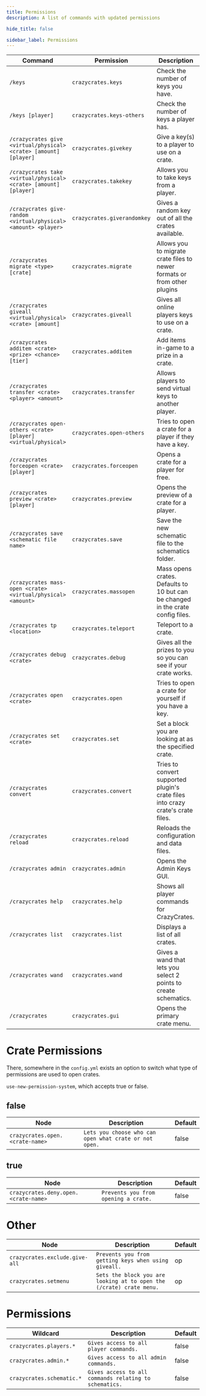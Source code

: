 ```yaml
---
title: Permissions
description: A list of commands with updated permissions

hide_title: false

sidebar_label: Permissions
---
```

| Command                                                          | Permission                  | Description                                                                     | Default |
|------------------------------------------------------------------|-----------------------------|---------------------------------------------------------------------------------|---------|
| `/keys`                                                          | `crazycrates.keys`          | Check the number of keys you have.                                              | true    |
| `/keys [player]`                                                 | `crazycrates.keys-others`   | Check the number of keys a player has.                                          | op      |
| `/crazycrates give <virtual/physical> <crate> [amount] [player]` | `crazycrates.givekey`       | Give a key(s) to a player to use on a crate.                                    | op      |
| `/crazycrates take <virtual/physical> <crate> [amount] [player]` | `crazycrates.takekey`       | Allows you to take keys from a player.                                          | op      |
| `/crazycrates give-random <virtual/physical> <amount> <player>`  | `crazycrates.giverandomkey` | Gives a random key out of all the crates available.                             | op      |
| `/crazycrates migrate <type> [crate]`                            | `crazycrates.migrate`       | Allows you to migrate crate files to newer formats or from other plugins        | op      |
| `/crazycrates giveall <virtual/physical> <crate> [amount]`       | `crazycrates.giveall`       | Gives all online players keys to use on a crate.                                | op      |
| `/crazycrates additem <crate> <prize> <chance> [tier]`           | `crazycrates.additem`       | Add items in-game to a prize in a crate.                                        | op      |
| `/crazycrates transfer <crate> <player> <amount>`                | `crazycrates.transfer`      | Allows players to send virtual keys to another player.                          | op      |
| `/crazycrates open-others <crate> [player] <virtual/physical>`   | `crazycrates.open-others`   | Tries to open a crate for a player if they have a key.                          | op      |
| `/crazycrates forceopen <crate> [player]`                        | `crazycrates.forceopen`     | Opens a crate for a player for free.                                            | op      |
| `/crazycrates preview <crate> [player]`                          | `crazycrates.preview`       | Opens the preview of a crate for a player.                                      | op      |
| `/crazycrates save <schematic file name>`                        | `crazycrates.save`          | Save the new schematic file to the schematics folder.                           | op      |
| `/crazycrates mass-open <crate> <virtual/physical> <amount>`     | `crazycrates.massopen`      | Mass opens crates. Defaults to 10 but can be changed in the crate config files. | op      |
| `/crazycrates tp <location>`                                     | `crazycrates.teleport`      | Teleport to a crate.                                                            | op      |
| `/crazycrates debug <crate>`                                     | `crazycrates.debug`         | Gives all the prizes to you so you can see if your crate works.                 | op      |
| `/crazycrates open <crate>`                                      | `crazycrates.open`          | Tries to open a crate for yourself if you have a key.                           | op      |
| `/crazycrates set <crate>`                                       | `crazycrates.set`           | Set a block you are looking at as the specified crate.                          | op      |
| `/crazycrates convert`                                           | `crazycrates.convert`       | Tries to convert supported plugin's crate files into crazy crate's crate files. | op      |
| `/crazycrates reload`                                            | `crazycrates.reload`        | Reloads the configuration and data files.                                       | op      |
| `/crazycrates admin`                                             | `crazycrates.admin`         | Opens the Admin Keys GUI.                                                       | op      |
| `/crazycrates help`                                              | `crazycrates.help`          | Shows all player commands for CrazyCrates.                                      | true    |
| `/crazycrates list`                                              | `crazycrates.list`          | Displays a list of all crates.                                                  | op      |
| `/crazycrates wand`                                              | `crazycrates.wand`          | Gives a wand that lets you select 2 points to create schematics.                | op      |
| `/crazycrates`                                                   | `crazycrates.gui`           | Opens the primary crate menu.                                                   | true    |

# Crate Permissions
There, somewhere in the `config.yml` exists an option to switch what type of permissions are used to open crates.

`use-new-permission-system`, which accepts true or false.
## false
| Node                            | Description                                                          | Default |
|---------------------------------|----------------------------------------------------------------------|---------|
| `crazycrates.open.<crate-name>` | `Lets you choose who can open what crate or not open.`               | false   |

## true
| Node                            | Description                                                          | Default |
|--------------------------------------|----------------------------------------------------------------------|---------|
| `crazycrates.deny.open.<crate-name>` | `Prevents you from opening a crate.`                                 | false   |

# Other
| Node                            | Description                                                          | Default |
|---------------------------------|----------------------------------------------------------------------|---------|
| `crazycrates.exclude.give-all`  | `Prevents you from getting keys when using giveall.`                 | op      |
| `crazycrates.setmenu`           | `Sets the block you are looking at to open the (/crate) crate menu.` | op      |

# Permissions
| Wildcard                  | Description                                            | Default |
|---------------------------|--------------------------------------------------------|---------|
| `crazycrates.players.*`   | `Gives access to all player commands.`                 | false   |
| `crazycrates.admin.*`     | `Gives access to all admin commands.`                  | false   |
| `crazycrates.schematic.*` | `Gives access to all commands relating to schematics.` | false   |
